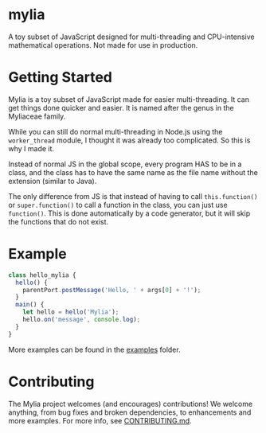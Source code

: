 # mylia
A toy subset of JavaScript designed for multi-threading and CPU-intensive mathematical operations. Not made for use in production.

# Getting Started
Mylia is a toy subset of JavaScript made for easier multi-threading. It can get things done quicker and easier. It is named after the genus in the Myliaceae family.

While you can still do normal multi-threading in Node.js using the `worker_thread` module, I thought it was already too complicated. So this is why I made it.

Instead of normal JS in the global scope, every program HAS to be in a class, and the class has to have the same name as the file name without the extension (similar to Java).

The only difference from JS is that instead of having to call `this.function()` or `super.function()` to call a function in the class, you can just use `function()`. This is done automatically by a code generator, but it will skip the functions that do not exist.

# Example
```js
class hello_mylia {
  hello() {
    parentPort.postMessage('Hello, ' + args[0] + '!');
  }
  main() {
    let hello = hello('Mylia');
    hello.on('message', console.log);
  }
}
```
More examples can be found in the [examples](https://github.com/RealSput/mylia/tree/main/examples/code) folder.

# Contributing
The Mylia project welcomes (and encourages) contributions! We welcome anything, from bug fixes and broken dependencies, to enhancements and more examples. 
For more info, see [CONTRIBUTING.md](https://github.com/RealSput/mylia/blob/main/CONTRIBUTING.md).
